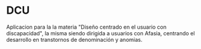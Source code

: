 # DCU
Aplicacion para la la materia "Diseño centrado en el usuario con discapacidad", la misma siendo dirigida a usuarios con Afasia, centrando el desarrollo en transtornos de denominación y anomias.
